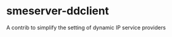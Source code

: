 smeserver-ddclient
==================

A contrib to simplify the setting of dynamic IP service providers
